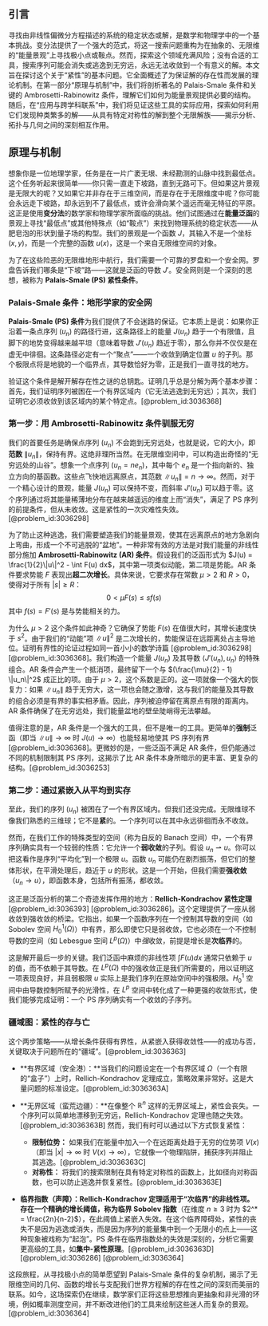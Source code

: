 ## 引言
寻找由非线性偏微分方程描述的系统的稳定状态或解，是数学和物理学中的一个基本挑战。变分法提供了一个强大的范式，将这一搜索问题重构为在抽象的、无限维的“能量景观”上寻找极小点或鞍点。然而，探索这个领域充满风险；没有合适的工具，搜索序列可能会消失或逃逸到无穷远，永远无法收敛到一个有意义的解。本文旨在探讨这个关于“紧性”的基本问题。它全面概述了为保证解的存在性而发展的理论机制。在第一部分“原理与机制”中，我们将剖析著名的 Palais-Smale 条件和关键的 Ambrosetti-Rabinowitz 条件，理解它们如何为能量景观提供必要的结构。随后，在“应用与跨学科联系”中，我们将见证这些工具的实际应用，探索如何利用它们发现种类繁多的解——从具有特定对称性的解到整个无限解族——揭示分析、拓扑与几何之间的深刻相互作用。

## 原理与机制

想象你是一位地理学家，任务是在一片广袤无垠、未经勘测的山脉中找到最低点。这个任务听起来很简单——你只需一直走下坡路，直到无路可下。但如果这片景观是无限大的呢？又如果它并非存在于三维空间，而是存在于无限维度中呢？你可能会永远走下坡路，却永远到不了最低点，或许会滑向某个遥远而毫无特征的平原。这正是使用**变分法**的数学家和物理学家所面临的挑战。他们试图通过在**能量泛函**的景观上寻找“最低点”或其他特殊点（如“鞍点”）来找到物理系统的稳定状态——从肥皂泡的形状到量子场的构型。我们的景观是一个函数 $J$，其输入不是一个坐标 $(x, y)$，而是一个完整的函数 $u(x)$，这是一个来自无限维空间的对象。

为了在这些险恶的无限维地形中航行，我们需要一个可靠的罗盘和一个安全网。罗盘告诉我们哪条是“下坡”路——这就是泛函的导数 $J'$。安全网则是一个深刻的思想，被称为 **Palais-Smale (PS) 紧性条件**。

### Palais-Smale 条件：地形学家的安全网

**Palais-Smale (PS) 条件**为我们提供了不会迷路的保证。它本质上是说：如果你正沿着一条点序列 $(u_n)$ 的路径行进，这条路径上的能量 $J(u_n)$ 趋于一个有限值，且脚下的地势变得越来越平坦（意味着导数 $J'(u_n)$ 趋近于零），那么你并不仅仅是在虚无中徘徊。这条路径必定有一个“聚点”——一个收敛到确定位置 $u$ 的子列。那个极限点将是地貌的一个临界点，其导数恰好为零，正是我们一直寻找的地方。

验证这个条件是解开解存在性之谜的总钥匙。证明几乎总是分解为两个基本步骤：首先，我们证明序列被困在一个有界区域内（它无法逃逸到无穷远）；其次，我们证明它必须收敛到该区域内的某个特定点。[@problem_id:3036368]

### 第一步：用 Ambrosetti-Rabinowitz 条件驯服无穷

我们的首要任务是确保点序列 $(u_n)$ 不会跑到无穷远处，也就是说，它的大小，即**范数** $\|u_n\|$，保持有界。这绝非理所当然。在无限维空间中，可以构造出奇怪的“无穷远处的山谷”。想象一个点序列 $(u_n = n e_n)$，其中每个 $e_n$ 是一个指向新的、独立方向的基函数。这些点飞快地远离原点，其范数 $\|u_n\| = n \to \infty$。然而，对于一个精心设计的景观，能量 $J(u_n)$ 可以保持不变，而斜率 $J'(u_n)$ 可以趋于零。这个序列通过将其能量稀薄地分布在越来越遥远的维度上而“消失”，满足了 PS 序列的前提条件，但从未收敛。这是紧性的一次灾难性失效。[@problem_id:3036298]

为了防止这种逃逸，我们需要塑造我们的能量景观，使其在远离原点的地方急剧向上弯曲，形成一个不可逃脱的“盆地”。一种非常有效的方法是对我们能量的非线性部分施加 **Ambrosetti-Rabinowitz (AR) 条件**。假设我们的泛函形式为 $J(u) = \frac{1}{2}\|u\|^2 - \int F(u) dx$，其中第一项类似动能，第二项是势能。AR 条件要求势能 $F$ 表现出**超二次增长**。具体来说，它要求存在常数 $\mu > 2$ 和 $R > 0$，使得对于所有 $|s| \ge R$：
$$
0 < \mu F(s) \le s f(s)
$$
其中 $f(s) = F'(s)$ 是与势能相关的力。

为什么 $\mu > 2$ 这个条件如此神奇？它确保了势能 $F(s)$ 在值很大时，其增长速度快于 $s^2$。由于我们的“动能”项 $\|u\|^2$ 是二次增长的，势能保证在远距离处占主导地位。证明有界性的论证过程如同一首小小的数学诗篇 [@problem_id:3036298] [@problem_id:3036368]。我们构造一个能量 $J(u_n)$ 及其导数 $\langle J'(u_n), u_n \rangle$ 的特殊组合。AR 条件会产生一个抵消项，最终留下一个与 $(\frac{\mu}{2} - 1) \|u_n\|^2$ 成正比的项。由于 $\mu > 2$，这个系数是正的。这一项就像一个强大的恢复力：如果 $\|u_n\|$ 趋于无穷大，这一项也会随之激增，这与我们的能量及其导数的组合必须是有界的事实相矛盾。因此，序列被迫停留在离原点有限的距离内。AR 条件确保了在无穷远处，我们能量盆地的壁垒陡峭得无法攀越。

值得注意的是，AR 条件是一个强大的工具，但不是唯一的工具。更简单的**强制**泛函（即当 $\|u\| \to \infty$ 时 $J(u) \to \infty$）也能轻易地使其 PS 序列有界 [@problem_id:3036368]。更微妙的是，一些泛函不满足 AR 条件，但仍能通过不同的机制限制其 PS 序列，这揭示了比 AR 条件本身所暗示的更丰富、更复杂的结构。[@problem_id:3036253]

### 第二步：通过紧嵌入从平均到实存

至此，我们的序列 $(u_n)$ 被困在了一个有界区域内。但我们还没完成。无限维球不像我们熟悉的三维球；它不是**紧**的。一个序列可以在其中永远徘徊而永不收敛。

然而，在我们工作的特殊类型的空间（称为自反的 Banach 空间）中，一个有界序列确实具有一个较弱的性质：它允许一个**弱收敛**的子列。假设 $u_n \rightharpoonup u$。你可以把这看作是序列“平均化”到一个极限 $u$。函数 $u_n$ 可能仍在剧烈振荡，但它们的整体形状，在平滑处理后，趋近于 $u$ 的形状。这是一个开始，但我们需要**强收敛**（$u_n \to u$），即函数本身，包括所有振荡，都收敛。

这正是泛函分析的第二个奇迹发挥作用的地方：**Rellich-Kondrachov 紧性定理** [@problem_id:3036393] [@problem_id:3036286]。这个定理提供了一座从弱收敛到强收敛的桥梁。它指出，如果一个函数序列在一个控制其导数的空间（如 Sobolev 空间 $H_0^1(\Omega)$）中有界，那么即使它只是弱收敛，它也必须在一个不控制导数的空间（如 Lebesgue 空间 $L^p(\Omega)$）中*强*收敛，前提是增长是**次临界**的。

这是解开最后一步的关键。我们泛函中麻烦的非线性项 $\int F(u) dx$ 通常只依赖于 $u$ 的值，而不依赖于其导数。在 $L^p(\Omega)$ 中的强收敛正是我们所需要的，用以证明这一项表现良好，并且弱极限 $u$ 实际上是我们序列在原始空间中的强极限。$H_0^1$ 空间中由导数控制所赋予的光滑性，在 $L^p$ 空间中转化成了一种更强的收敛形式，使我们能够完成证明：一个 PS 序列确实有一个收敛的子序列。

### 疆域图：紧性的存与亡

这个两步策略——从增长条件获得有界性，从紧嵌入获得收敛性——的成功与否，关键取决于问题所在的“疆域”。[@problem_id:3036363]

*   **有界区域（安全港）：**当我们的问题设定在一个有界区域 $\Omega$（一个有限的“盒子”）上时，Rellich-Kondrachov 定理成立，策略效果非常好。这是大量问题的标准设定。[@problem_id:3036363A]

*   **无界区域（蛮荒边疆）：**在像整个 $\mathbb{R}^n$ 这样的无界区域上，紧性会丧失。一个序列可以简单地漂移到无穷远，Rellich-Kondrachov 定理也随之失效。[@problem_id:3036363B] 然而，我们有时可以通过以下方式恢复紧性：
    *   **限制位势：** 如果我们在能量中加入一个在远距离处趋于无穷的位势项 $V(x)$（即当 $|x| \to \infty$ 时 $V(x) \to \infty$），它就像一个物理陷阱，捕获序列并阻止其逃逸。[@problem_id:3036363C]
    *   **对称性：** 将我们的搜索限制在具有特定对称性的函数上，比如径向对称函数，也可以防止逃逸并恢复紧性。[@problem_id:3036363E]

*   **临界指数（声障）：**Rellich-Kondrachov 定理适用于“次临界”的非线性项。存在一个精确的增长阈值，称为**临界 Sobolev 指数**（在维度 $n \ge 3$ 时为 $2^* = \frac{2n}{n-2}$），在此阈值上紧嵌入失效。在这个临界障碍处，紧性的丧失不是因为逃逸或消失，而是因为序列的能量集中到一个无限小的点上——这种现象被戏称为“起泡”。PS 条件在临界指数处的失效是深刻的，分析它需要更高级的工具，如**集中-紧性原理**。[@problem_id:3036363D] [@problem_id:3036286] [@problem_id:3036364]

这段旅程，从寻找极小点的简单愿望到 Palais-Smale 条件的复杂机制，揭示了无限维空间的几何、函数的增长与支配我们世界方程解的存在性之间的深刻而美丽的联系。如今，这场探索仍在继续，数学家们正将这些思想推向更抽象和非光滑的环境，例如概率测度空间，并不断改进他们的工具来绘制这些迷人而复杂的景观。[@problem_id:3036364]

